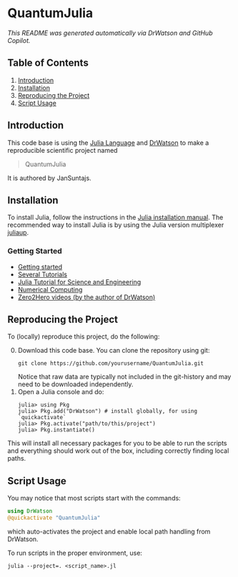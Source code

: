 # QuantumJulia

*This README was generated automatically via DrWatson and GitHub Copilot.*

## Table of Contents
1. [Introduction](#introduction)
2. [Installation](#installation)
3. [Reproducing the Project](#reproducing-the-project)
4. [Script Usage](#script-usage)

## Introduction

This code base is using the [Julia Language](https://julialang.org/) and
[DrWatson](https://juliadynamics.github.io/DrWatson.jl/stable/)
to make a reproducible scientific project named
> QuantumJulia

It is authored by JanSuntajs.

## Installation

To install Julia, follow the instructions in the [Julia installation manual](https://docs.julialang.org/en/v1/manual/installation/). The recommended way to install Julia is by using the Julia version multiplexer [juliaup](https://github.com/JuliaLang/juliaup).

### Getting Started

- [Getting started](https://docs.julialang.org/en/v1/manual/getting-started/)
- [Several Tutorials](https://julialang.org/learning/tutorials/)
- [Julia Tutorial for Science and Engineering](https://www.matecdev.com/posts/julia-tutorial-science-engineering.html)
- [Numerical Computing](https://www.matecdev.com/posts/julia-numerical-computing.html)
- [Zero2Hero videos (by the author of DrWatson)](https://www.youtube.com/watch?v=Fi7Pf2NveH0)

## Reproducing the Project

To (locally) reproduce this project, do the following:

0. Download this code base. You can clone the repository using git:
   ```
   git clone https://github.com/yourusername/QuantumJulia.git
   ```
   Notice that raw data are typically not included in the git-history and may need to be downloaded independently.
1. Open a Julia console and do:
   ```
   julia> using Pkg
   julia> Pkg.add("DrWatson") # install globally, for using `quickactivate`
   julia> Pkg.activate("path/to/this/project")
   julia> Pkg.instantiate()
   ```

This will install all necessary packages for you to be able to run the scripts and
everything should work out of the box, including correctly finding local paths.

## Script Usage

You may notice that most scripts start with the commands:
```julia
using DrWatson
@quickactivate "QuantumJulia"
```
which auto-activates the project and enable local path handling from DrWatson.

To run scripts in the proper environment, use:
```
julia --project=. <script_name>.jl
```
````
